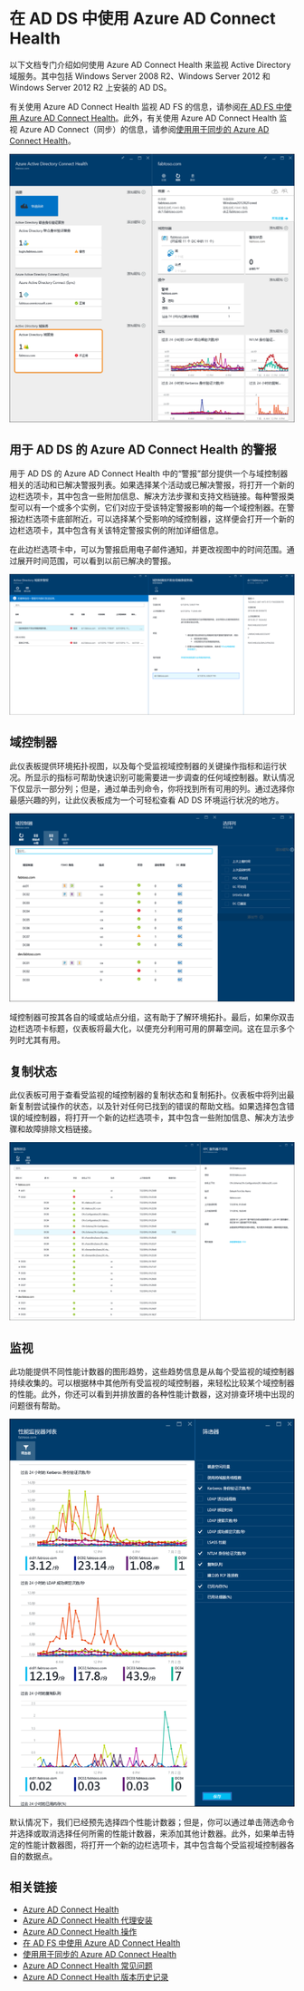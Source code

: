 
<properties
	pageTitle="在 AD DS 中使用 Azure AD Connect Health | Azure"
	description="本页与 Azure AD Connect Health 相关，介绍如何监视 AD DS。"
	services="active-directory"
	documentationCenter=""
	authors="arluca"
	manager="samueld"
	editor="curtand"/>

<tags
	ms.service="active-directory"
	ms.date="07/14/2016"
	wacn.date=""/>

# 在 AD DS 中使用 Azure AD Connect Health
以下文档专门介绍如何使用 Azure AD Connect Health 来监视 Active Directory 域服务。其中包括 Windows Server 2008 R2、Windows Server 2012 和 Windows Server 2012 R2 上安装的 AD DS。

有关使用 Azure AD Connect Health 监视 AD FS 的信息，请参阅[在 AD FS 中使用 Azure AD Connect Health](/documentation/articles/active-directory-aadconnect-health-adfs)。此外，有关使用 Azure AD Connect Health 监视 Azure AD Connect（同步）的信息，请参阅[使用用于同步的 Azure AD Connect Health](/documentation/articles/active-directory-aadconnect-health-sync)。

![用于 AD DS 的 Azure AD Connect Health](./media/active-directory-aadconnect-health/aadconnect-health-adds-entry.png)

## 用于 AD DS 的 Azure AD Connect Health 的警报
用于 AD DS 的 Azure AD Connect Health 中的“警报”部分提供一个与域控制器相关的活动和已解决警报列表。如果选择某个活动或已解决警报，将打开一个新的边栏选项卡，其中包含一些附加信息、解决方法步骤和支持文档链接。每种警报类型可以有一个或多个实例，它们对应于受该特定警报影响的每一个域控制器。在警报边栏选项卡底部附近，可以选择某个受影响的域控制器，这样便会打开一个新的边栏选项卡，其中包含有关该特定警报实例的附加详细信息。

在此边栏选项卡中，可以为警报启用电子邮件通知，并更改视图中的时间范围。通过展开时间范围，可以看到以前已解决的警报。

![Azure AD Connect 同步错误](./media/active-directory-aadconnect-health/aadconnect-health-adds-alerts.png)

## 域控制器
此仪表板提供环境拓扑视图，以及每个受监视域控制器的关键操作指标和运行状况。所显示的指标可帮助快速识别可能需要进一步调查的任何域控制器。默认情况下仅显示一部分列；但是，通过单击列命令，你将找到所有可用的列。通过选择你最感兴趣的列，让此仪表板成为一个可轻松查看 AD DS 环境运行状况的地方。

![域控制器](./media/active-directory-aadconnect-health/aadconnect-health-adds-domainsandsites-dashboard.png)

域控制器可按其各自的域或站点分组，这有助于了解环境拓扑。最后，如果你双击边栏选项卡标题，仪表板将最大化，以便充分利用可用的屏幕空间。这在显示多个列时尤其有用。

## 复制状态
此仪表板可用于查看受监视的域控制器的复制状态和复制拓扑。仪表板中将列出最新复制尝试操作的状态，以及针对任何已找到的错误的帮助文档。如果选择包含错误的域控制器，将打开一个新的边栏选项卡，其中包含一些附加信息、解决方法步骤和故障排除文档链接。

![复制状态](./media/active-directory-aadconnect-health/aadconnect-health-adds-replication.png)

## 监视
此功能提供不同性能计数器的图形趋势，这些趋势信息是从每个受监视的域控制器持续收集的。可以根据林中其他所有受监视的域控制器，来轻松比较某个域控制器的性能。此外，你还可以看到并排放置的各种性能计数器，这对排查环境中出现的问题很有帮助。

![监视](./media/active-directory-aadconnect-health/aadconnect-health-adds-monitoring.png)

默认情况下，我们已经预先选择四个性能计数器；但是，你可以通过单击筛选命令并选择或取消选择任何所需的性能计数器，来添加其他计数器。此外，如果单击特定的性能计数器图，将打开一个新的边栏选项卡，其中包含每个受监视域控制器各自的数据点。

## 相关链接

* [Azure AD Connect Health](/documentation/articles/active-directory-aadconnect-health/)
* [Azure AD Connect Health 代理安装](/documentation/articles/active-directory-aadconnect-health-agent-install/)
* [Azure AD Connect Health 操作](/documentation/articles/active-directory-aadconnect-health-operations/)
* [在 AD FS 中使用 Azure AD Connect Health](/documentation/articles/active-directory-aadconnect-health-adfs/)
* [使用用于同步的 Azure AD Connect Health](/documentation/articles/active-directory-aadconnect-health-sync/)
* [Azure AD Connect Health 常见问题](/documentation/articles/active-directory-aadconnect-health-faq/)
* [Azure AD Connect Health 版本历史记录](/documentation/articles/active-directory-aadconnect-health-version-history/)

<!----HONumber=Mooncake_0725_2016-->